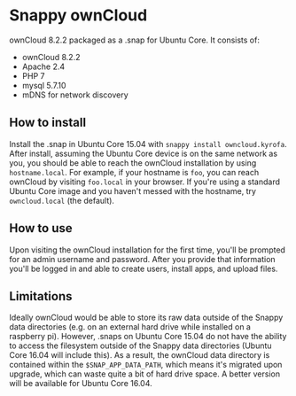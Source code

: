 # Snappy ownCloud

ownCloud 8.2.2 packaged as a .snap for Ubuntu Core. It consists of:

- ownCloud 8.2.2
- Apache 2.4
- PHP 7
- mysql 5.7.10
- mDNS for network discovery


## How to install

Install the .snap in Ubuntu Core 15.04 with `snappy install owncloud.kyrofa`.
After install, assuming the Ubuntu Core device is on the same network as you,
you should be able to reach the ownCloud installation by using `hostname.local`.
For example, if your hostname is `foo`, you can reach ownCloud by visiting
`foo.local` in your browser. If you're using a standard Ubuntu Core image and
you haven't messed with the hostname, try `owncloud.local` (the default).


## How to use

Upon visiting the ownCloud installation for the first time, you'll be prompted
for an admin username and password. After you provide that information you'll be
logged in and able to create users, install apps, and upload files.


## Limitations

Ideally ownCloud would be able to store its raw data outside of the Snappy data
directories (e.g. on an external hard drive while installed on a raspberry pi).
However, .snaps on Ubuntu Core 15.04 do not have the ability to access the
filesystem outside of the Snappy data directories (Ubuntu Core 16.04 will
include this). As a result, the ownCloud data directory is contained within the
`$SNAP_APP_DATA_PATH`, which means it's migrated upon upgrade, which can waste
quite a bit of hard drive space. A better version will be available for Ubuntu
Core 16.04.
